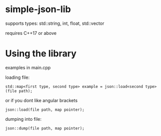 # simple-json-lib

supports types: std::string, int, float, std::vector

requires C++17 or above

# Using the library
examples in main.cpp

loading file:

```std::map<first type, second type> example = json::load<second type>(file path);```

or if you dont like angular brackets

```json::load(file path, map pointer);```

>>>>>>>>>

dumping into file:

```json::dump(file path, map pointer);```
